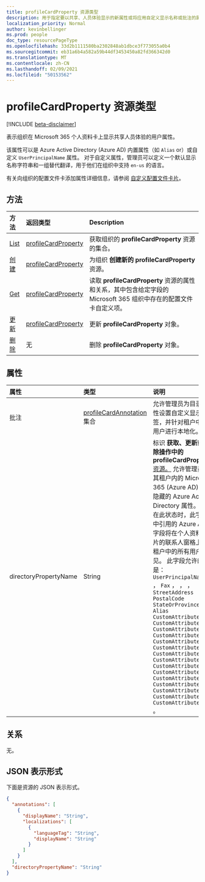 ```yaml
---
title: profileCardProperty 资源类型
description: 用于指定要以共享、人员体验显示的新属性或将应用自定义显示名称或批注的属性。 管理员可以定义一个默认显示名称字符串和一组替代翻译，供他们在组织中支持的语言使用。
localization_priority: Normal
author: kevinbellinger
ms.prod: people
doc_type: resourcePageType
ms.openlocfilehash: 33d2b1111580ba2302848ab1dbce3f773055a0b4
ms.sourcegitcommit: eb31a6b4a582a59b44df3453450a82fd366342d0
ms.translationtype: MT
ms.contentlocale: zh-CN
ms.lasthandoff: 02/09/2021
ms.locfileid: "50153562"
---
```

# <a name="profilecardproperty-resource-type"></a>profileCardProperty 资源类型

[!INCLUDE [beta-disclaimer](../../includes/beta-disclaimer.md)]

表示组织在 Microsoft 365 个人资料卡上显示共享人员体验的用户属性。

该属性可以是 Azure Active Directory (Azure AD) 内置属性（如 `Alias` or）或自定义 `UserPrincipalName` 属性。 对于自定义属性，管理员可以定义一个默认显示名称字符串和一组替代翻译，用于他们在组织中支持 `en-us` 的语言。

有关向组织的配置文件卡添加属性详细信息，请参阅 [自定义配置文件卡片](/graph/add-properties-profilecard)。

## <a name="methods"></a>方法

| 方法       | 返回类型 | Description |
|:-------------------------------------------------------------|:----------------------------------------------|:-----------------------------------------------------------------|
| [List](../api/organizationsettings-list-profilecardproperties.md) | [profileCardProperty](profilecardproperty.md) | 获取组织的 **profileCardProperty** 资源的集合。 |
| [创建](../api/organizationsettings-post-profilecardproperties.md) | [profileCardProperty](profilecardproperty.md) | 为组织 **创建新的 profileCardProperty** 资源。 |
| [Get](../api/profilecardproperty-get.md) | [profileCardProperty](profilecardproperty.md) | 读取 **profileCardProperty** 资源的属性和关系，其中包含给定字段的 Microsoft 365 组织中存在的配置文件卡自定义项。 |
| [更新](../api/profilecardproperty-update.md)               | [profileCardProperty](profilecardproperty.md) | 更新 **profileCardProperty** 对象。                               |
| [删除](../api/profilecardproperty-delete.md)               | 无                                          | 删除 **profileCardProperty** 对象。                               |

## <a name="properties"></a>属性

| 属性             | 类型                                                        | 说明 |
|:---------------------|:------------------------------------------------------------|:------------|
|批注           |[profileCardAnnotation](profilecardannotation.md) 集合 | 允许管理员为目录属性设置自定义显示标签，并针对租户中的用户进行本地化。|
|directoryPropertyName |String                                                       | 标识 **获取、更新或删除操作中的 profileCardProperty** [资源。](../api/profilecardproperty-delete.md) [](../api/profilecardproperty-get.md) [](../api/profilecardproperty-update.md) 允许管理员在其租户内的 Microsoft 365 (Azure AD) 显示隐藏的 Azure Active Directory 属性。 存在此状态时，此字段中引用的 Azure AD 字段将在个人资料卡片的联系人窗格上对租户中的所有用户可见。 此字段允许的值是： `UserPrincipalName` ， `Fax` ， ， ， `StreetAddress` `PostalCode` `StateOrProvince` `Alias` `CustomAttribute1`  `CustomAttribute2` `CustomAttribute3` `CustomAttribute4` `CustomAttribute5` `CustomAttribute6` `CustomAttribute7` `CustomAttribute8` `CustomAttribute9` `CustomAttribute10` `CustomAttribute11` `CustomAttribute12` `CustomAttribute13` `CustomAttribute14` `CustomAttribute15` 。 |

## <a name="relationships"></a>关系

无。

## <a name="json-representation"></a>JSON 表示形式

下面是资源的 JSON 表示形式。

<!-- {
  "blockType": "resource",
  "optionalProperties": [

  ],
  "@odata.type": "microsoft.graph.profileCardProperty"
}-->

```json
{
  "annotations": [
    {
      "displayName": "String",
      "localizations": [
        {
          "languageTag": "String",
          "displayName": "String"
        }
      ]
    }
  ],
  "directoryPropertyName": "String"
}
```

<!-- uuid: 16cd6b66-4b1a-43a1-adaf-3a886856ed98
2019-02-04 14:57:30 UTC -->
<!-- {
  "type": "#page.annotation",
  "description": "profileCardProperty resource",
  "keywords": "",
  "section": "documentation",
  "tocPath": ""
}-->

